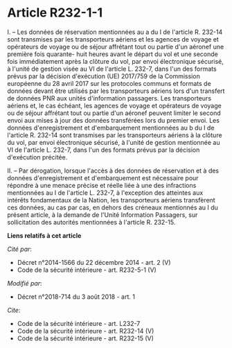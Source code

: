 # Article R232-1-1

I. – Les données de réservation mentionnées au a du I de l'article R. 232-14 sont transmises par les transporteurs aériens et
les agences de voyage et opérateurs de voyage ou de séjour affrétant tout ou partie d'un aéronef une première fois quarante-
huit heures avant le départ du vol et une seconde fois immédiatement après la clôture du vol, par envoi électronique
sécurisé, à l'unité de gestion visée au VI de l'article L. 232-7, dans l'un des formats prévus par la décision d'exécution
(UE) 2017/759 de la Commission européenne du 28 avril 2017 sur les protocoles communs et formats de données devant être
utilisés par les transporteurs aériens lors d'un transfert de données PNR aux unités d'information passagers. Les
transporteurs aériens et, le cas échéant, les agences de voyage et opérateurs de voyage ou de séjour affrétant tout ou partie
d'un aéronef peuvent limiter le second envoi aux mises à jour des données transférées lors du premier envoi. Les données
d'enregistrement et d'embarquement mentionnées au b du I de l'article R. 232-14 sont transmises par les transporteurs aériens
à la clôture du vol, par envoi électronique sécurisé, à l'unité de gestion mentionnée au VI de l'article L. 232-7, dans l'un
des formats prévus par la décision d'exécution précitée. 

II. – Par dérogation, lorsque l'accès à des données de réservation et à des données d'enregistrement et d'embarquement est
nécessaire pour répondre à une menace précise et réelle liée à une des infractions mentionnées au I de l'article L. 232-7, à
l'exception des atteintes aux intérêts fondamentaux de la Nation, les transporteurs aériens transfèrent ces données, au cas
par cas, en dehors des créneaux mentionnés au I du présent article, à la demande de l'Unité Information Passagers, sur
sollicitation des autorités mentionnées à l'article R. 232-15.

**Liens relatifs à cet article**

_Cité par_:

  - Décret n°2014-1566 du 22 décembre 2014 - art. 2 (V)
  - Code de la sécurité intérieure - art. R232-5-1 (V)

_Modifié par_:

  - Décret n°2018-714 du 3 août 2018 - art. 1

_Cite_:

  - Code de la sécurité intérieure - art. L232-7
  - Code de la sécurité intérieure - art. R232-14 (V)
  - Code de la sécurité intérieure - art. R232-15 (V)
